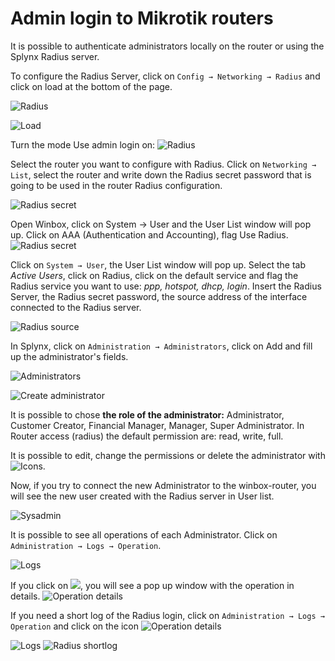 Admin login to Mikrotik routers
==========

It is possible to authenticate administrators locally on the router or using the Splynx Radius server.

To configure the Radius Server, click on `Config → Networking → Radius` and click on load at the bottom of the page.

![Radius](radius.png)

![Load](load.png)

Turn the mode Use admin login on:
![Radius](radius2.png)

Select the router you want to configure with Radius. Click on `Networking → List`, select the router and write down the Radius secret password that is going to be used in the router Radius configuration.

![Radius secret](radius_secret.png)

Open Winbox, click on System → User and the User List window will pop up. Click on AAA (Authentication and Accounting), flag Use Radius.
![Radius secret](aa.png)


Click on `System → User`, the User List window will pop up. Select the tab *Active Users*, click on Radius, click on the default service and flag the Radius service you want to use: *ppp, hotspot, dhcp, login*. Insert the Radius Server, the Radius secret password, the source address of the interface connected to the Radius server.

![Radius source](radius_source.png)

In Splynx, click on `Administration → Administrators`, click on Add and fill up the administrator's fields.

![Administrators](administrators.png)

![Create administrator](create_admin.png)

It is possible to chose **the role of the administrator:** Administrator, Customer Creator, Financial Manager, Manager, Super Administrator. In Router access (radius) the default permission are: read, write, full.

It is possible to edit, change the permissions or delete the administrator with ![Icons](conf_administrator.png).

Now, if you try to connect the new Administrator to the winbox-router, you will see the new user created with the Radius server in User list.

![Sysadmin](sysadmin.png)

It is possible to see all operations of each Administrator. Click on `Administration → Logs → Operation`.

![Logs](logs_operations.png)


If you click on ![](operation_details.png), you will see a pop up window with the operation in details.
![Operation details](operation_details2.png)


If you need a short log of the Radius login, click on `Administration → Logs → Operation` and click on the icon ![Operation details](logs_files_actions.png)

![Logs](logs_operations.png)
![Radius shortlog](radius_shortlog.png)
